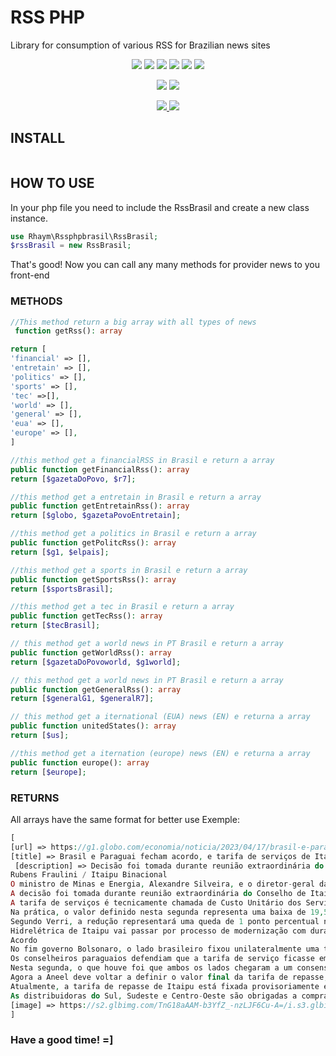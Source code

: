 # RSS PHP 

Library for consumption of various RSS for Brazilian news sites

<p align="center">
   <img src="https://img.shields.io/bower/l/MI?style=flat-square">
   <img src="https://img.shields.io/badge/version-1.0.0-blue">
   <img src="https://img.shields.io/github/issues/rhaymisonbetini/rss-php.svg">
   <img src="https://img.shields.io/github/issues-closed/rhaymisonbetini/rss-php.svg">
   <img src="https://img.shields.io/github/issues-pr/rhaymisonbetini/rss-php.svg">
   <img src="https://img.shields.io/github/issues-pr-closed/rhaymisonbetini/rss-php.svg">
</p>

<p align="center">
   <img src="https://img.shields.io/badge/PHP-777BB4?style=for-the-badge&logo=php&logoColor=white">
   <img src="https://img.shields.io/badge/RSS-FFA500?style=for-the-badge&logo=rss&logoColor=white">
</p>

<p align="center">
  <a href="https://www.linkedin.com/in/heleno-betini-2b3016175/" target="_blank">
    <img src="https://img.shields.io/badge/LinkedIn-0077B5?style=for-the-badge&logo=linkedin&logoColor=white">
  </a>
  <a href="https://github.com/rhaymisonbetini" target="_blank">
    <img src="https://img.shields.io/badge/GitHub-100000?style=for-the-badge&logo=github&logoColor=white">
  </a>
</p>

## INSTALL
```bash

```

## HOW TO USE

In your php file you need to include the RssBrasil and create a new class instance.

```php
use Rhaym\Rssphpbrasil\RssBrasil;
$rssBrasil = new RssBrasil;
```

That's good! Now you can call any many methods for provider news to you front-end

### METHODS

```php
//This method return a big array with all types of news
 function getRss(): array

return [
'financial' => [],
'entretain' => [],
'politics' => [],
'sports' => [],
'tec' =>[],
'world' => [],
'general' => [],
'eua' => [],
'europe' => [],
]
```

```php
//this method get a financialRSS in Brasil e return a array
public function getFinancialRss(): array
return [$gazetaDoPovo, $r7];
```

```php
//this method get a entretain in Brasil e return a array 
public function getEntretainRss(): array
return [$globo, $gazetaPovoEntretain];
```

```php
//this method get a politics in Brasil e return a array 
public function getPolitcRss(): array
return [$g1, $elpais];
```

```php
//this method get a sports in Brasil e return a array 
public function getSportsRss(): array
return [$sportsBrasil];
```

```php
//this method get a tec in Brasil e return a array 
public function getTecRss(): array
return [$tecBrasil];
```

```php
// this method get a world news in PT Brasil e return a array 
public function getWorldRss(): array
return [$gazetaDoPovoworld, $g1world];
```

```php
// this method get a world news in PT Brasil e return a array 
public function getGeneralRss(): array
return [$generalG1, $generalR7];
```

```php
// this method get a iternational (EUA) news (EN) e returna a array
public function unitedStates(): array
return [$us];
```

```php
//this method get a iternation (europe) news (EN) e returna a array
public function europe(): array
return [$europe];
```

### RETURNS

All arrays have the same format for better use
Exemple:
```php
[
[url] => https://g1.globo.com/economia/noticia/2023/04/17/brasil-e-paraguai-fecham-acordo-e-tarifa-de-servicos-de-itaipu-e-fixada-us-1671.ghtml
[title] => Brasil e Paraguai fecham acordo, e tarifa de serviços de Itaipu é fixada US$ 16,71
 [description] => Decisão foi tomada durante reunião extraordinária do Conselho de Itaipu. Comportas de vertedouro de Itaipu Binacional
Rubens Fraulini / Itaipu Binacional
O ministro de Minas e Energia, Alexandre Silveira, e o diretor-geral da Itaipu Binancional, Enio Verri, afirmaram nesta segunda-feira (17) que a tarifa de serviços de eletricidade de Itaipu foi fixada em US$ 16,71 por quilowatt (kW).
A decisão foi tomada durante reunião extraordinária do Conselho de Itaipu em comum acordo com o governo paraguaio.
A tarifa de serviços é tecnicamente chamada de Custo Unitário dos Serviços de Eletricidade (Cuse), que é o principal componente da tarifa de repasse da usina - ou seja, da tarifa paga pelas distribuidoras de energia e repassada ao consumidor final.
Na prática, o valor definido nesta segunda representa uma baixa de 19,5% em relação ao que vinha sendo praticado em 2022, que era de US$ 20,75.
Segundo Verri, a redução representará uma queda de 1 ponto percentual na tarifa média de energia.
Hidrelétrica de Itaipu vai passar por processo de modernização com duração de 14 anos
Acordo
No fim governo Bolsonaro, o lado brasileiro fixou unilateralmente uma tarifa de serviços de eletricidade de US$ 12,67, porém, segundo Verri, o valor foi praticado por apenas algumas distribuidoras e não tinha acordo do governo paraguaio.
Os conselheiros paraguaios defendiam que a tarifa de serviço ficasse em torno de US$ 20 em 2023, valor similar ao que era praticado no ano passado.
Nesta segunda, o que houve foi que ambos os lados chegaram a um consenso e fixaram a tarifa de serviços em US$ 16,71.
Agora a Aneel deve voltar a definir o valor final da tarifa de repasse, que é a paga pelas distribuidoras.
Atualmente, a tarifa de repasse de Itaipu está fixada provisoriamente em US$ 16,19.
As distribuidoras do Sul, Sudeste e Centro-Oeste são obrigadas a comprar a energia gerada por Itaipu, num sistema de cotas. Por isso, o valor final da tarifa de Itaipu tem efeito na conta de luz dos consumidores dessas regiões.
[image] => https://s2.glbimg.com/TnG18aAAM-b3YfZ_-nzLJF6Cu-A=/i.s3.glbimg.com/v1/AUTH_59edd422c0c84a879bd37670ae4f538a/internal_photos/bs/2023/k/A/UQyDyFQHGAA53TfA2Bbw/whatsapp-image-2023-04-03-at-14.24.46.jpeg
]
```

### Have a good time! =]